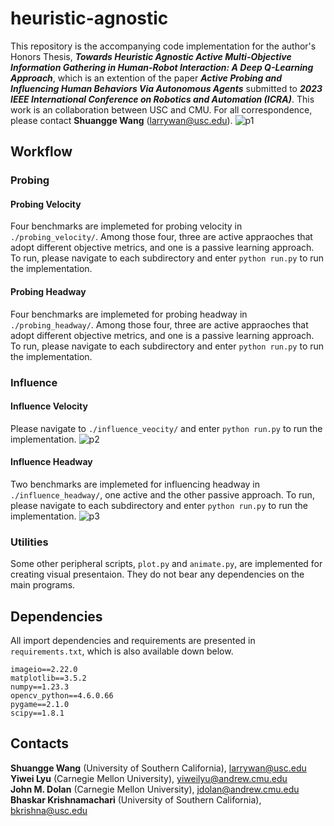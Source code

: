 # heuristic-agnostic

This repository is the accompanying code implementation for the author's Honors Thesis, ***Towards Heuristic Agnostic Active Multi-Objective Information Gathering in
Human-Robot Interaction: A Deep Q-Learning Approach***, which is an extention of the paper ***Active Probing and Influencing Human Behaviors Via Autonomous Agents*** submitted to ***2023 IEEE International Conference on Robotics and Automation (ICRA)***. This work is an collaboration between USC and CMU. For all correspondence, please contact **Shuangge Wang** (larrywan@usc.edu).
![p1](https://user-images.githubusercontent.com/77814631/193433536-dbaed09b-8bde-471b-834f-320c92466b9c.png)

## Workflow
### Probing
#### Probing Velocity
Four benchmarks are implemeted for probing velocity in `./probing_velocity/`. Among those four, three are active appraoches that adopt different objective metrics, and one is a passive learning approach.
To run, please navigate to each subdirectory and enter `python run.py` to run the implementation.

#### Probing Headway
Four benchmarks are implemeted for probing headway in `./probing_headway/`. Among those four, three are active appraoches that adopt different objective metrics, and one is a passive learning approach.
To run, please navigate to each subdirectory and enter `python run.py` to run the implementation.

### Influence
#### Influence Velocity
Please navigate to `./influence_veocity/` and enter `python run.py` to run the implementation.
![p2](https://user-images.githubusercontent.com/77814631/193433537-35d137e1-17a8-4509-b097-b6e0cdbc9c5c.png)


#### Influence Headway
Two benchmarks are implemeted for influencing headway in `./influence_headway/`, one active and the other passive approach.
To run, please navigate to each subdirectory and enter `python run.py` to run the implementation.
![p3](https://user-images.githubusercontent.com/77814631/193433541-ec69e3cf-f7ff-468b-b14b-ead6a87cb617.png)


### Utilities
Some other peripheral scripts, `plot.py` and `animate.py`, are implemented for creating visual presentaion. They do not bear any dependencies on the main programs.

## Dependencies
All import dependencies and requirements are presented in `requirements.txt`, which is also available down below.
```
imageio==2.22.0
matplotlib==3.5.2
numpy==1.23.3
opencv_python==4.6.0.66
pygame==2.1.0
scipy==1.8.1
```

## Contacts
**Shuangge Wang** (University of Southern California), larrywan@usc.edu  
**Yiwei Lyu** (Carnegie Mellon University), yiweilyu@andrew.cmu.edu  
**John M. Dolan** (Carnegie Mellon University), jdolan@andrew.cmu.edu
**Bhaskar Krishnamachari** (University of Southern California), bkrishna@usc.edu
